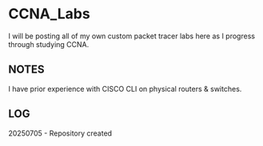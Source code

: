# CCNA_Labs
I will be posting all of my own custom packet tracer labs here as I progress through studying CCNA.

## NOTES
I have prior experience with CISCO CLI on physical routers & switches.

## LOG
20250705 - Repository created
